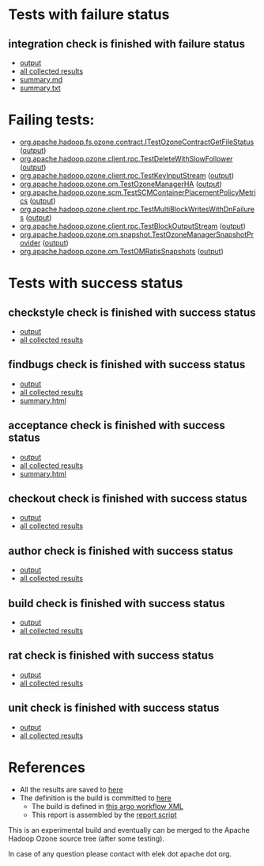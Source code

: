 # Tests with failure status

## integration check is finished with failure status

   * [output](https://raw.githubusercontent.com/elek/ozone-ci-q4/master/dev/dev-nightly-20191015-w4nf7/integration/output.log)
   * [all collected results](https://github.com/elek/ozone-ci-q4/tree/master/dev/dev-nightly-20191015-w4nf7/integration)
   * [summary.md](https://github.com/elek/ozone-ci-q4/tree/master/dev/dev-nightly-20191015-w4nf7/integration/summary.md)
   * [summary.txt](https://github.com/elek/ozone-ci-q4/tree/master/dev/dev-nightly-20191015-w4nf7/integration/summary.txt)

# Failing tests: 

 * [org.apache.hadoop.fs.ozone.contract.ITestOzoneContractGetFileStatus](hadoop-ozone/ozonefs/org.apache.hadoop.fs.ozone.contract.ITestOzoneContractGetFileStatus.txt) ([output](hadoop-ozone/ozonefs/org.apache.hadoop.fs.ozone.contract.ITestOzoneContractGetFileStatus-output.txt))
 * [org.apache.hadoop.ozone.client.rpc.TestDeleteWithSlowFollower](hadoop-ozone/integration-test/org.apache.hadoop.ozone.client.rpc.TestDeleteWithSlowFollower.txt) ([output](hadoop-ozone/integration-test/org.apache.hadoop.ozone.client.rpc.TestDeleteWithSlowFollower-output.txt))
 * [org.apache.hadoop.ozone.client.rpc.TestKeyInputStream](hadoop-ozone/integration-test/org.apache.hadoop.ozone.client.rpc.TestKeyInputStream.txt) ([output](hadoop-ozone/integration-test/org.apache.hadoop.ozone.client.rpc.TestKeyInputStream-output.txt))
 * [org.apache.hadoop.ozone.om.TestOzoneManagerHA](hadoop-ozone/integration-test/org.apache.hadoop.ozone.om.TestOzoneManagerHA.txt) ([output](hadoop-ozone/integration-test/org.apache.hadoop.ozone.om.TestOzoneManagerHA-output.txt))
 * [org.apache.hadoop.ozone.scm.TestSCMContainerPlacementPolicyMetrics](hadoop-ozone/integration-test/org.apache.hadoop.ozone.scm.TestSCMContainerPlacementPolicyMetrics.txt) ([output](hadoop-ozone/integration-test/org.apache.hadoop.ozone.scm.TestSCMContainerPlacementPolicyMetrics-output.txt))
 * [org.apache.hadoop.ozone.client.rpc.TestMultiBlockWritesWithDnFailures](hadoop-ozone/integration-test/org.apache.hadoop.ozone.client.rpc.TestMultiBlockWritesWithDnFailures.txt) ([output](hadoop-ozone/integration-test/org.apache.hadoop.ozone.client.rpc.TestMultiBlockWritesWithDnFailures-output.txt))
 * [org.apache.hadoop.ozone.client.rpc.TestBlockOutputStream](hadoop-ozone/integration-test/org.apache.hadoop.ozone.client.rpc.TestBlockOutputStream.txt) ([output](hadoop-ozone/integration-test/org.apache.hadoop.ozone.client.rpc.TestBlockOutputStream-output.txt))
 * [org.apache.hadoop.ozone.om.snapshot.TestOzoneManagerSnapshotProvider](hadoop-ozone/integration-test/org.apache.hadoop.ozone.om.snapshot.TestOzoneManagerSnapshotProvider.txt) ([output](hadoop-ozone/integration-test/org.apache.hadoop.ozone.om.snapshot.TestOzoneManagerSnapshotProvider-output.txt))
 * [org.apache.hadoop.ozone.om.TestOMRatisSnapshots](hadoop-ozone/integration-test/org.apache.hadoop.ozone.om.TestOMRatisSnapshots.txt) ([output](hadoop-ozone/integration-test/org.apache.hadoop.ozone.om.TestOMRatisSnapshots-output.txt))


# Tests with success status

## checkstyle check is finished with success status

   * [output](https://raw.githubusercontent.com/elek/ozone-ci-q4/master/dev/dev-nightly-20191015-w4nf7/checkstyle/output.log)
   * [all collected results](https://github.com/elek/ozone-ci-q4/tree/master/dev/dev-nightly-20191015-w4nf7/checkstyle)


## findbugs check is finished with success status

   * [output](https://raw.githubusercontent.com/elek/ozone-ci-q4/master/dev/dev-nightly-20191015-w4nf7/findbugs/output.log)
   * [all collected results](https://github.com/elek/ozone-ci-q4/tree/master/dev/dev-nightly-20191015-w4nf7/findbugs)
   * [summary.html](https://elek.github.io/ozone-ci-q4/dev/dev-nightly-20191015-w4nf7/findbugs/summary.html)


## acceptance check is finished with success status

   * [output](https://raw.githubusercontent.com/elek/ozone-ci-q4/master/dev/dev-nightly-20191015-w4nf7/acceptance/output.log)
   * [all collected results](https://github.com/elek/ozone-ci-q4/tree/master/dev/dev-nightly-20191015-w4nf7/acceptance)
   * [summary.html](https://elek.github.io/ozone-ci-q4/dev/dev-nightly-20191015-w4nf7/acceptance/summary.html)


## checkout check is finished with success status

   * [output](https://raw.githubusercontent.com/elek/ozone-ci-q4/master/dev/dev-nightly-20191015-w4nf7/checkout/output.log)
   * [all collected results](https://github.com/elek/ozone-ci-q4/tree/master/dev/dev-nightly-20191015-w4nf7/checkout)


## author check is finished with success status

   * [output](https://raw.githubusercontent.com/elek/ozone-ci-q4/master/dev/dev-nightly-20191015-w4nf7/author/output.log)
   * [all collected results](https://github.com/elek/ozone-ci-q4/tree/master/dev/dev-nightly-20191015-w4nf7/author)


## build check is finished with success status

   * [output](https://raw.githubusercontent.com/elek/ozone-ci-q4/master/dev/dev-nightly-20191015-w4nf7/build/output.log)
   * [all collected results](https://github.com/elek/ozone-ci-q4/tree/master/dev/dev-nightly-20191015-w4nf7/build)


## rat check is finished with success status

   * [output](https://raw.githubusercontent.com/elek/ozone-ci-q4/master/dev/dev-nightly-20191015-w4nf7/rat/output.log)
   * [all collected results](https://github.com/elek/ozone-ci-q4/tree/master/dev/dev-nightly-20191015-w4nf7/rat)


## unit check is finished with success status

   * [output](https://raw.githubusercontent.com/elek/ozone-ci-q4/master/dev/dev-nightly-20191015-w4nf7/unit/output.log)
   * [all collected results](https://github.com/elek/ozone-ci-q4/tree/master/dev/dev-nightly-20191015-w4nf7/unit)




# References

 * All the results are saved to [here](https://github.com/elek/ozone-ci-q4/tree/master/dev/dev-nightly-20191015-w4nf7/)
 * The definition is the build is committed to [here](https://github.com/elek/argo-ozone)
    * The build is defined in [this argo workflow XML](https://github.com/elek/argo-ozone/blob/master/ozone-build.yaml)
    * This report is assembled by the [report script](https://github.com/elek/argo-ozone/blob/master/scripts/report.sh)

This is an experimental build and eventually can be merged to the Apache Hadoop Ozone source tree (after some testing).

In case of any question please contact with elek dot apache dot org.
